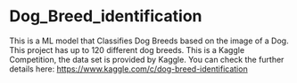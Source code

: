 # Dog_Breed_identification
This is a ML model that Classifies Dog Breeds based on the image of a Dog. This project has up to 120 different dog breeds. This is a Kaggle Competition, the data set is provided by Kaggle. You can check the further details here: https://www.kaggle.com/c/dog-breed-identification
